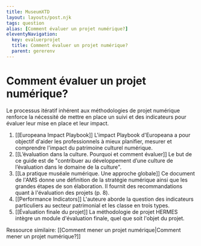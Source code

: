 ```yaml
---
title: MuseumXTD
layout: layouts/post.njk
tags: question
alias: [Comment évaluer un projet numérique?]
eleventyNavigation:
  key: evaluerprojet
  title: Comment évaluer un projet numérique?
  parent: gererenv
---
```

# Comment évaluer un projet numérique?  
Le processus itératif inhérent aux méthodologies de projet numérique renforce la nécessité de mettre en place un suivi et des indicateurs pour évaluer leur mise en place et leur impact.  
  
1. [[Europeana Impact Playbook]]
   L'impact Playbook d'Europeana a pour objectif d'aider les professionnels à mieux planifier, mesurer et comprendre l'impact du patrimoine culturel numérique. 
2. [[L’évaluation dans la culture. Pourquoi et comment évaluer]]
   Le but de ce guide est de "contribuer au développement d’une culture de l’évaluation dans le domaine de la culture". 
3. [[La pratique muséale numérique. Une approche globale]]
   Ce document de l'AMS donne une définition de la stratégie numérique ainsi que les grandes étapes de son élaboration. Il fournit des recommandations quant à l'évaluation des projets (p. 8). 
4. [[Performance Indicators]]
   L'auteure aborde la question des indicateurs particuliers au secteur patrimonial et les classe en trois types. 
5. [[Évaluation finale du projet]]
   La méthodologie de projet HERMES intègre un module d'évaluation finale, quel que soit l'objet du projet. 

Ressource similaire: [[Comment mener un projet numérique|Comment mener un projet numérique?]]